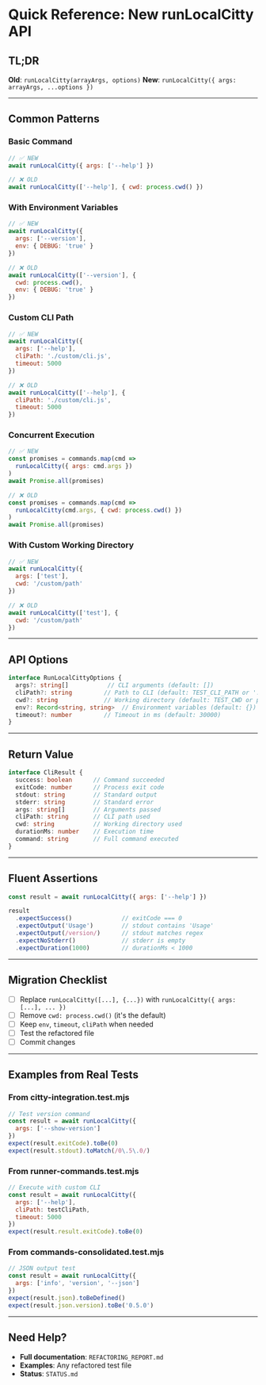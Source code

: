 # Quick Reference: New runLocalCitty API

## TL;DR

**Old**: `runLocalCitty(arrayArgs, options)`
**New**: `runLocalCitty({ args: arrayArgs, ...options })`

---

## Common Patterns

### Basic Command
```javascript
// ✅ NEW
await runLocalCitty({ args: ['--help'] })

// ❌ OLD
await runLocalCitty(['--help'], { cwd: process.cwd() })
```

### With Environment Variables
```javascript
// ✅ NEW
await runLocalCitty({
  args: ['--version'],
  env: { DEBUG: 'true' }
})

// ❌ OLD
await runLocalCitty(['--version'], {
  cwd: process.cwd(),
  env: { DEBUG: 'true' }
})
```

### Custom CLI Path
```javascript
// ✅ NEW
await runLocalCitty({
  args: ['--help'],
  cliPath: './custom/cli.js',
  timeout: 5000
})

// ❌ OLD
await runLocalCitty(['--help'], {
  cliPath: './custom/cli.js',
  timeout: 5000
})
```

### Concurrent Execution
```javascript
// ✅ NEW
const promises = commands.map(cmd =>
  runLocalCitty({ args: cmd.args })
)
await Promise.all(promises)

// ❌ OLD
const promises = commands.map(cmd =>
  runLocalCitty(cmd.args, { cwd: process.cwd() })
)
await Promise.all(promises)
```

### With Custom Working Directory
```javascript
// ✅ NEW
await runLocalCitty({
  args: ['test'],
  cwd: '/custom/path'
})

// ❌ OLD
await runLocalCitty(['test'], {
  cwd: '/custom/path'
})
```

---

## API Options

```typescript
interface RunLocalCittyOptions {
  args?: string[]           // CLI arguments (default: [])
  cliPath?: string         // Path to CLI (default: TEST_CLI_PATH or './src/cli.mjs')
  cwd?: string             // Working directory (default: TEST_CWD or process.cwd())
  env?: Record<string, string>  // Environment variables (default: {})
  timeout?: number         // Timeout in ms (default: 30000)
}
```

---

## Return Value

```typescript
interface CliResult {
  success: boolean      // Command succeeded
  exitCode: number      // Process exit code
  stdout: string        // Standard output
  stderr: string        // Standard error
  args: string[]        // Arguments passed
  cliPath: string       // CLI path used
  cwd: string           // Working directory used
  durationMs: number    // Execution time
  command: string       // Full command executed
}
```

---

## Fluent Assertions

```javascript
const result = await runLocalCitty({ args: ['--help'] })

result
  .expectSuccess()              // exitCode === 0
  .expectOutput('Usage')        // stdout contains 'Usage'
  .expectOutput(/version/)      // stdout matches regex
  .expectNoStderr()             // stderr is empty
  .expectDuration(1000)         // durationMs < 1000
```

---

## Migration Checklist

- [ ] Replace `runLocalCitty([...], {...})` with `runLocalCitty({ args: [...], ... })`
- [ ] Remove `cwd: process.cwd()` (it's the default)
- [ ] Keep `env`, `timeout`, `cliPath` when needed
- [ ] Test the refactored file
- [ ] Commit changes

---

## Examples from Real Tests

### From citty-integration.test.mjs
```javascript
// Test version command
const result = await runLocalCitty({
  args: ['--show-version']
})
expect(result.exitCode).toBe(0)
expect(result.stdout).toMatch(/0\.5\.0/)
```

### From runner-commands.test.mjs
```javascript
// Execute with custom CLI
const result = await runLocalCitty({
  args: ['--help'],
  cliPath: testCliPath,
  timeout: 5000
})
expect(result.result.exitCode).toBe(0)
```

### From commands-consolidated.test.mjs
```javascript
// JSON output test
const result = await runLocalCitty({
  args: ['info', 'version', '--json']
})
expect(result.json).toBeDefined()
expect(result.json.version).toBe('0.5.0')
```

---

## Need Help?

- **Full documentation**: `REFACTORING_REPORT.md`
- **Examples**: Any refactored test file
- **Status**: `STATUS.md`
